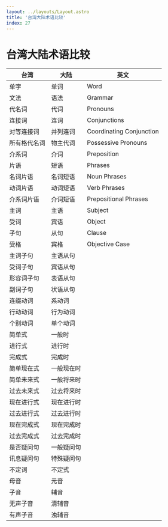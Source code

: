 ```yaml
---
layout: ../layouts/Layout.astro
title: '台湾大陆术语比较'
index: 27
---
```


# 台湾大陆术语比较

|  台湾   |  大陆  | 英文 |
| ------ | ------ | ------
| 单字    | 单词 | Word |
| 文法    | 语法 | Grammar |
| 代名词   | 代词 | Pronouns|
| 连接词   | 连词 | Conjunctions|
| 对等连接词  | 并列连词 |Coordinating Conjunction|
| 所有格代名词 | 物主代词 |Possessive Pronouns|
| 介系词   | 介词 | Preposition|
| 片语    | 短语 | Phrases |
| 名词片语 | 名词短语 | Noun Phrases |
| 动词片语  | 动词短语   | Verb Phrases |
| 介系词片语    | 介词短语 | Prepositional Phrases|
| 主词    | 主语 |Subject|
| 受词    | 宾语 |Object|
| 子句    | 从句 | Clause |
| 受格    | 宾格 | Objective Case|
| 主词子句    | 主语从句 |        |
| 受词子句    | 宾语从句 |        |
| 形容词子句    | 表语从句 |        |
| 副词子句   | 状语从句 |        |
| 连缀动词   | 系动词 |        |
| 行动动词 | 行为动词 |        |
| 个别动词 | 单个动词 |        |
| 简单式 | 一般时 |        |
| 进行式 | 进行时 |        |
| 完成式 | 完成时 |        |
| 简单现在式 | 一般现在时 |        |
| 简单未来式 | 一般将来时 |        |
| 过去未来式 | 过去将来时 |        |
| 现在进行式 | 现在进行时 |        |
| 过去进行式  |过去进行时 |        |
| 现在完成式 | 现在完成时 |        |
| 过去完成式 | 过去完成时 |        |
| 是否疑问句 | 一般疑问句 |        |
| 讯息疑问句 | 特殊疑问句 |        |
| 不定词 | 不定式 |        |
| 母音 | 元音 |        |
| 子音 | 辅音 |        |
| 无声子音 | 清辅音 |        |
| 有声子音 | 浊辅音 |        |